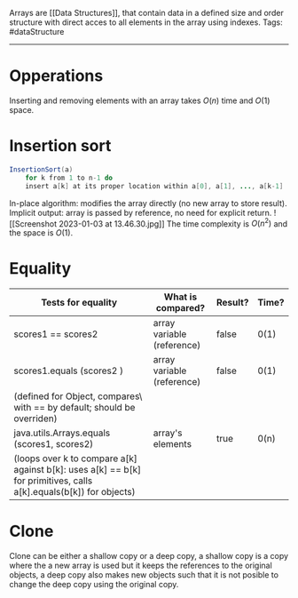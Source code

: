 Arrays are [[Data Structures]], that contain data in a defined size and order structure with direct acces to all elements in the array using indexes. 
Tags: #dataStructure
___

# Opperations
Inserting and removing elements with an array takes $O(n)$ time and $O(1)$ space. 

# Insertion sort
```java
InsertionSort(a)
	for k from 1 to n-1 do
	insert a[k] at its proper location within a[0], a[1], ..., a[k-1]
```
In-place algorithm: modifies the array directly (no new array to store result).
Implicit output: array is passed by reference, no need for explicit return.
![[Screenshot 2023-01-03 at 13.46.30.jpg]]
The time complexity is $O(n^2)$ and the space is $O(1)$. 

# Equality
| Tests for equality                                                      | What is compared?          | Result?          | Time? |
| ----------------------------------------------------------------------- | -------------------------- | ---------------- | ----- |
| scores1 == scores2                                                      | array variable (reference) | false            | 0(1)  |
| scores1.equals (scores2 )                                               | array variable (reference) | false            | 0(1)  |
| (defined for Object, compares\ with == by default; should be overriden) |                            |                  |       |
| java.utils.Arrays.equals (scores1, scores2)                             | array's elements           | true |0(n)|
|(loops over k to compare a[k] against b[k]: uses a[k] == b[k] for primitives, calls a[k].equals(b[k]) for objects)|                            |                  |       |

# Clone
Clone can be either a shallow copy or a deep copy, a shallow copy is a copy where the a new array is used but it keeps the references to the original objects, a deep copy also makes new objects such that it is not posible to change the deep copy using the original copy. 
